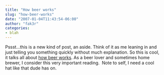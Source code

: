 ```yaml
---
title: "How beer works"
slug: "how-beer-works"
date: "2007-01-04T11:43:54-06:00"
author: "fak3r"
categories:
- blah
---
```


Pssst...this is a new kind of post, an aside.  Think of it as me leaning in and just telling you something quickly without much explanation. So this is cool, it talks all about [how beer works](http://home.howstuffworks.com/ref/beer.htm).  As a beer lover and sometimes home brewer, I consider this very important reading.  Note to self, I need a cool hat like that dude has on.
